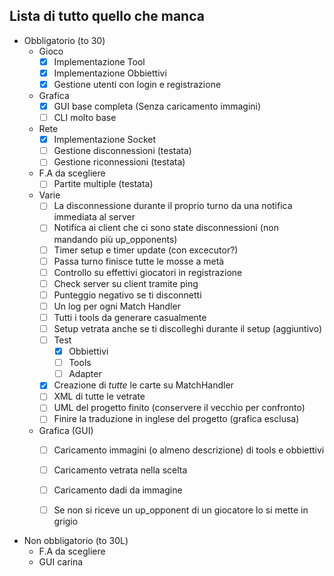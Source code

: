 ﻿## Lista di tutto quello che manca

- Obbligatorio (to 30)
	- Gioco
		- [X] Implementazione Tool
		- [X] Implementazione Obbiettivi
		- [X] Gestione utenti con login e registrazione
	- Grafica
		- [X] GUI base completa (Senza caricamento immagini)
		- [ ] CLI molto base
	- Rete
		- [X] Implementazione Socket
		- [ ] Gestione disconnessioni (testata)
		- [ ] Gestione riconnessioni (testata)
	- F.A da scegliere
	    - [ ] Partite multiple (testata)
	
	- Varie
	    - [ ] La disconnessione durante il proprio turno da una notifica immediata al server
		- [ ] Notifica ai client che ci sono state disconnessioni (non mandando più up_opponents)
		- [ ] Timer setup e timer update (con excecutor?)
		- [ ] Passa turno finisce tutte le mosse a metà
		- [ ] Controllo su effettivi giocatori in registrazione
		- [ ] Check server su client tramite ping 
		- [ ] Punteggio negativo se ti disconnetti
		- [ ] Un log per ogni Match Handler
		- [ ] Tutti i tools da generare casualmente
		- [ ] Setup vetrata anche se ti discolleghi durante il setup (aggiuntivo)
		- [ ] Test
            - [X] Obbiettivi
        	- [ ] Tools
			- [ ] Adapter
        - [X] Creazione di <i>tutte</i> le carte su MatchHandler
        - [ ] XML di tutte le vetrate
	    - [ ] UML del progetto finito (conservere il vecchio per confronto)
	    - [ ] Finire la traduzione in inglese del progetto (grafica esclusa)
	
	- Grafica (GUI)
	    - [ ] Caricamento immagini (o almeno descrizione) di tools e obbiettivi
		- [ ] Caricamento vetrata nella scelta
		- [ ] Caricamento dadi da immagine
		- [ ] Se non si riceve un up_opponent di un giocatore lo si mette in grigio
		
	
- Non obbligatorio (to 30L)
	- F.A da scegliere
	- GUI carina
	
	
